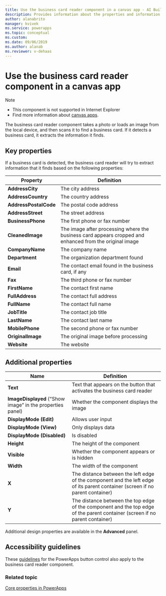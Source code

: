 ```yaml
---
title: Use the business card reader component in a canvas app - AI Builder | Microsoft Docs
description: Provides information about the properties and information extracted by the business card reader component in a canvas app
author: alanabrito
manager: kvivek
ms.service: powerapps
ms.topic: conceptual
ms.custom: 
ms.date: 09/06/2019
ms.author: alanab
ms.reviewer: v-dehaas
---
```


# Use the business card reader component in a canvas app

 > [!NOTE]
 >
 > - This component is not supported in Internet Explorer
 > - Find more information about [canvas apps](/powerapps/maker/canvas-apps/getting-started).

The business card reader component takes a photo or loads an image from the local device, and then scans it to find a business card. If it detects a business card, it extracts the information it finds.

## Key properties

If a business card is detected, the business card reader will try to extract information that it finds based on the following properties:

|Property |Definition  |
|---------|---------|
| **AddressCity**| The city address|
| **AddressCountry**| The country address|
| **AddressPostalCode**| The postal code address|
| **AddressStreet**| The street address|
| **BusinessPhone**| The first phone or fax number|
| **CleanedImage**| The image after processing where the business card appears cropped and enhanced from the original image|
| **CompanyName**| The company name|
| **Department**| The organization department found|
| **Email**| The contact email found in the business card, if any|
| **Fax**| The third phone or fax number|
| **FirstName**| The contact first name|
| **FullAddress**| The contact full address|
| **FullName**| The contact full name|
| **JobTitle**| The contact job title|
| **LastName**| The contact last name|
| **MobilePhone**| The second phone or fax number|
| **OriginalImage**| The original image before processing|
| **Website**| The website|

## Additional properties

|Name |Definition  |
|---------|---------|
| **Text**| Text that appears on the button that activates the business card reader|
| **ImageDisplayed** (“Show image” in the properties panel)| Whether the component displays the image|
|**DisplayMode (Edit)**| Allows user input|
|**DisplayMode (View)**| Only displays data|
|**DisplayMode (Disabled)**| Is disabled|
| **Height**| The height of the component|
| **Visible**| Whether the component appears or is hidden|
| **Width**| The width of the component|
| **X**| The distance between the left edge of the component and the left edge of its parent container (screen if no parent container)|
| **Y**| The distance between the top edge of the component and the top edge of the parent container (screen if no parent container)|

Additional design properties are available in the **Advanced** panel.

## Accessibility guidelines

These [guidelines](/powerapps/maker/canvas-apps/controls/control-button) for the PowerApps button control also apply to the business card reader component.

### Related topic
[Core properties in PowerApps](/powerapps/maker/canvas-apps/controls/properties-core)
